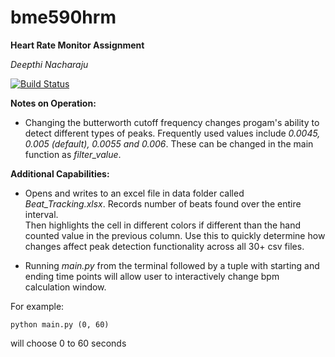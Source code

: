 # bme590hrm
**Heart Rate Monitor Assignment**

*Deepthi Nacharaju*

[![Build Status](https://travis-ci.org/Deepthi-Nacharaju/bme590hrm.svg?branch=master)](https://travis-ci.org/Deepthi-Nacharaju/bme590hrm)

**Notes on Operation:**
- Changing the butterworth cutoff frequency changes progam's ability to detect different types of peaks. Frequently used values include *0.0045, 0.005 (default), 0.0055 and 0.006*. These can be changed in the main function as *filter_value*.

**Additional Capabilities:**

- Opens and writes to an excel file in data folder called *Beat_Tracking.xlsx*. Records number of beats found over the entire interval.  
Then highlights the cell in different colors if different than the hand counted value in the previous column. 
Use this to quickly determine how changes affect peak detection functionality across all 30+ csv files.

- Running *main.py* from the terminal followed by a tuple with starting and ending time points will allow user to interactively change bpm calculation window. 

For example:

```
python main.py (0, 60)
```
will choose 0 to 60 seconds